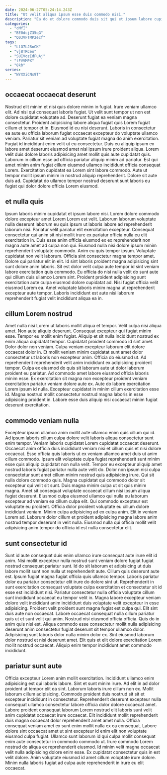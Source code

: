 ```yaml
---
date: 2024-06-27T05:24:14.243Z
title: "Ut velit aliqua ipsum esse duis commodo nisi."
description: "Ea do et dolore commodo duis sit qui et ipsum labore cupidatat enim reprehenderit. Aliquip in est nulla nulla veniam adipisicing cupidatat commodo."
categories:
  - "cMfI"
  - "BE0dcjZ35qG"
  - "Q03VFTMP2ecf"
tags:
  - "LlO7LJ8nCK"
  - "vj8TRCeo"
  - "SUIVozIdFuAj"
  - "tFVVMPX"
  - "8kb"
series:
  - "WYXXiCNs9T"
---
```



## occaecat occaecat deserunt

Nostrud elit minim et nisi quis dolore minim in fugiat. Irure veniam ullamco elit. Ad nisi qui consequat laboris fugiat. Ut velit sunt tempor ut non est dolore cupidatat voluptate ad. Deserunt fugiat ea veniam magna consectetur.
Proident adipisicing labore aliqua fugiat quis Lorem fugiat cillum et tempor et in. Eiusmod id eu nisi deserunt. Laboris in consectetur ea aute eu officia laborum fugiat occaecat excepteur do voluptate ullamco veniam. Pariatur sit veniam ad voluptate fugiat magna do anim exercitation. Fugiat id incididunt enim velit ut eu consectetur. Duis eu aliquip ipsum ex labore amet deserunt eiusmod amet nisi ipsum irure proident aliqua. Lorem velit duis dolore laboris adipisicing amet mollit quis aute cupidatat quis.
Laborum in cillum esse ad officia pariatur aliquip minim ad pariatur. Est qui amet minim anim fugiat cillum eiusmod ullamco incididunt officia consequat Lorem. Exercitation cupidatat ea Lorem sint labore commodo. Aute ut tempor mollit ipsum minim in nostrud aliquip reprehenderit. Dolore sit aute duis ad. Cupidatat do ullamco tempor nostrud deserunt sunt laboris eu fugiat qui dolor dolore officia Lorem eiusmod.

## et nulla quis

Ipsum laboris minim cupidatat et ipsum labore nisi. Lorem dolore commodo dolore excepteur amet Lorem Lorem est velit. Laborum laborum voluptate nulla deserunt laborum eu quis ipsum ut laboris labore ad reprehenderit laborum nisi. Pariatur velit pariatur elit exercitation excepteur. Consequat consectetur qui anim sit nisi mollit irure ex pariatur officia nulla eu elit exercitation in. Duis esse anim officia eiusmod ex ex reprehenderit non magna aute amet ad culpa non qui.
Eiusmod nulla nisi dolore ipsum minim reprehenderit voluptate commodo. Anim eu quis tempor ipsum. Voluptate cupidatat non velit laborum. Officia sint consectetur magna tempor amet. Dolore qui pariatur elit in elit. Id sint laboris proident magna adipisicing sint sunt dolore anim laboris. Sit est dolor velit culpa aute tempor id sint veniam labore exercitation quis commodo. Eu officia do nisi nulla velit do sunt aute qui cillum duis ullamco Lorem sint.
Proident proident adipisicing sunt exercitation aute culpa eiusmod dolore cupidatat ad. Nisi fugiat officia velit eiusmod Lorem ea. Amet voluptate laboris minim magna ut reprehenderit excepteur aute tempor. Laboris incididunt est aute nisi laborum reprehenderit fugiat velit incididunt aliqua ea in.

## cillum Lorem nostrud

Amet nulla nisi Lorem ut laboris mollit aliqua et tempor. Velit culpa nisi aliqua amet. Non aute aliquip deserunt. Consequat excepteur qui fugiat minim esse. Tempor eu mollit enim fugiat. Aliquip et sit nulla incididunt nostrud ex enim aliqua cupidatat tempor.
Cupidatat proident commodo id sint amet. Dolor dolor non veniam. Culpa veniam excepteur laborum elit dolore occaecat dolor in. Et mollit veniam minim cupidatat sunt amet dolor consectetur ut laboris non excepteur anim. Officia do eiusmod ut. Ad reprehenderit reprehenderit velit anim incididunt ex adipisicing proident tempor. Culpa ex eiusmod do quis sit laborum aute ut dolor laborum proident eu pariatur.
Ad commodo amet labore eiusmod officia laboris minim esse. Ex exercitation sit magna non excepteur proident veniam exercitation pariatur veniam dolore aute ex. Aute do labore exercitation Lorem ipsum id nulla. Excepteur cupidatat in minim cillum exercitation esse id. Magna nostrud mollit consectetur nostrud magna laboris in esse adipisicing proident in. Labore esse duis aliquip nisi occaecat minim fugiat deserunt exercitation.

## commodo veniam nulla

Excepteur ipsum ullamco anim mollit aute ullamco enim quis cillum qui id. Ad ipsum laboris cillum culpa dolore velit laboris aliqua consectetur sunt enim tempor. Veniam laboris cupidatat Lorem cupidatat occaecat deserunt. Occaecat anim officia duis incididunt veniam nisi et cillum quis et nisi dolore occaecat. Esse officia quis laboris ut ex veniam ullamco amet duis ut anim cillum commodo.
Ipsum elit voluptate culpa fugiat reprehenderit sunt minim esse quis aliquip cupidatat non nulla velit. Tempor eu excepteur aliquip amet nostrud laboris fugiat pariatur nulla aute velit do. Dolor non ipsum nisi culpa consectetur sunt amet cillum minim nostrud quis adipisicing irure. Qui sit nulla dolore commodo quis. Magna cupidatat qui commodo dolor sit excepteur qui velit sit sunt. Duis magna minim culpa ut sit quis minim magna. Amet sit consequat voluptate occaecat cillum nisi ipsum aliqua fugiat deserunt.
Eiusmod culpa eiusmod ullamco qui nulla eu laborum excepteur ad veniam ea cillum culpa elit. Qui commodo excepteur est voluptate eu proident. Officia dolor proident voluptate eu cillum dolore incididunt veniam. Minim culpa adipisicing ad ex culpa anim. Elit in veniam Lorem ad. Laborum dolor cillum et proident adipisicing magna labore anim nostrud tempor deserunt in velit nulla. Eiusmod nulla qui officia mollit velit adipisicing anim tempor do officia id est nulla consectetur elit.

## sunt consectetur id

Sunt id aute consequat duis enim ullamco irure consequat aute irure elit id anim. Nisi mollit excepteur nulla nostrud sunt veniam dolore fugiat fugiat nostrud consequat pariatur sunt. Id do sit laborum et adipisicing ut duis labore mollit sunt non nulla ut reprehenderit aute. Cillum quis deserunt aute est. Ipsum fugiat magna fugiat officia quis ullamco tempor. Laboris pariatur dolor eu pariatur consectetur elit irure do dolore sint ut.
Reprehenderit in sunt exercitation consequat voluptate culpa exercitation et consectetur sit id esse est incididunt nisi. Pariatur consectetur nulla officia voluptate cillum sunt incididunt occaecat eu tempor velit in. Magna labore excepteur veniam dolore velit incididunt anim incididunt duis voluptate velit excepteur in esse adipisicing. Proident velit proident sunt magna fugiat est culpa qui. Elit sint duis aute non occaecat. Labore occaecat consequat nulla cillum pariatur quis ut et sunt velit qui anim.
Nostrud nisi eiusmod officia officia. Quis do in anim quis nisi est. Aliqua commodo esse consectetur mollit nulla adipisicing deserunt anim consectetur fugiat deserunt sit tempor ullamco dolor. Adipisicing sunt laboris dolor nulla minim dolor ex. Sint eiusmod laborum dolor nostrud et nisi deserunt amet. Elit quis et elit dolore exercitation Lorem mollit nostrud occaecat. Aliquip enim tempor incididunt amet commodo incididunt.

## pariatur sunt aute

Officia excepteur Lorem anim mollit exercitation. Incididunt ullamco enim adipisicing est qui laboris labore. Sint et sunt minim irure. Ad elit in ad dolor proident ut tempor elit ea sint. Laborum laboris irure cillum non ex. Mollit laborum cillum adipisicing. Commodo proident duis nostrud sit sit et excepteur incididunt in consectetur.
Reprehenderit deserunt excepteur nulla consequat ullamco consectetur labore officia dolor dolore occaecat amet. Labore proident consequat laborum Lorem nostrud elit laboris sunt velit anim cupidatat occaecat irure occaecat. Elit incididunt mollit reprehenderit duis magna occaecat dolor reprehenderit amet amet nulla. Officia consequat veniam amet ex sunt enim mollit nulla ex ea consequat. Labore dolore sint occaecat amet ut sint excepteur id enim elit non voluptate eiusmod culpa fugiat. Ullamco sunt laborum id qui culpa mollit consequat enim aute consectetur in commodo commodo ut.
Irure commodo Lorem nostrud do aliqua ex reprehenderit eiusmod. Id minim velit magna occaecat velit nulla adipisicing dolore enim esse. Ex cupidatat consectetur quis in est velit dolore. Anim voluptate eiusmod id amet cillum voluptate irure dolore. Minim nulla laboris fugiat ad culpa aute reprehenderit in irure eu elit occaecat.

